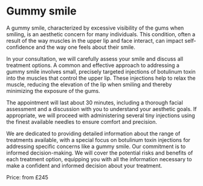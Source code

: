 # Gummy smile

A gummy smile, characterized by excessive visibility of the gums when smiling, is an aesthetic concern for many individuals. This condition, often a result of the way muscles in the upper lip and face interact, can impact self-confidence and the way one feels about their smile.

In your consultation, we will carefully assess your smile and discuss all treatment options. A common and effective approach to addressing a gummy smile involves small, precisely targeted injections of botulinum toxin into the muscles that control the upper lip. These injections help to relax the muscle, reducing the elevation of the lip when smiling and thereby minimizing the exposure of the gums.

The appointment will last about 30 minutes, including a thorough facial assessment and a discussion with you to understand your aesthetic goals. If appropriate, we will proceed with administering several tiny injections using the finest available needles to ensure comfort and precision.

We are dedicated to providing detailed information about the range of treatments available, with a special focus on botulinum toxin injections for addressing specific concerns like a gummy smile. Our commitment is to informed decision-making. We will cover the potential risks and benefits of each treatment option, equipping you with all the information necessary to make a confident and informed decision about your treatment.

Price: from £245



